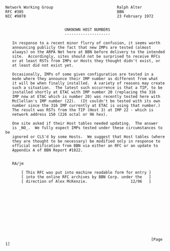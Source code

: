     Network Working Group                            Ralph Alter
    RFC #305                                         BBN
    NIC #9078                                        23 February 1972


                              UNKNOWN HOST NUMBERS
                              --------------------

       In response to a recent minor flurry of confusion, it seems worth
       announcing publicly the fact that new IMPs are tested (almost
       always) on the ARPA Net here at BBN before delivery to the intended
       site.  Accordingly, sites should not be surprised to receive RFCs
       or at least RSTs from IMPs or Hosts they thought didn't exist, or
       at least did not exist yet.

       Occasionally, IMPs of some given configuration are tested in a
       mode where they announce their IMP number as different from what
       it will be when finally installed.  A variety of reasons may create
       such a situation.  The latest such occurrence is that a TIP, to be
       installed shortly at ETAC with IMP number 20 (replacing the 316
       IMP now at ETAC which is number 20) was recently tested here with
       McClellan's IMP number (22).  (It couldn't be tested with its own
       number since the 316 IMP currently at ETAC is using that number.)
       The result was RSTs from the TIP (Host 3) at IMP 22 - which is
       network address 150 (226 octal or 96 hex).

       One site asked if their Host tables needed updating.  The answer
       is _NO_.  We fully expect IMPs tested under these circumstances to be
       ignored or CLS'd by some Hosts.  We suggest that Host tables (where
       they are thought to be necessary) be modified only in response to
       official notification from BBN via either an RFC or an update to
       Appendix A of BBN Report #1822.


       RA/jm

           [ This RFC was put into machine readable form for entry ]
           [ into the online RFC archives by BBN Corp. under the   ]
           [ direction of Alex McKenzie.                   12/96   ]












                                                                    [Page 1]
